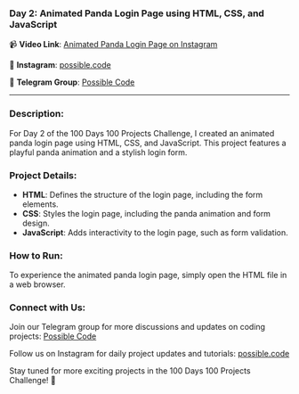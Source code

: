 ### Day 2: Animated Panda Login Page using HTML, CSS, and JavaScript


📹 **Video Link**: [Animated Panda Login Page on Instagram](https://www.instagram.com/reel/C3IWvyNPtuN/?utm_source=ig_web_copy_link&igsh=MzRlODBiNWFlZA==)

📱 **Instagram**: [possible.code](https://www.instagram.com/possible.code/)

👥 **Telegram Group**: [Possible Code](https://t.me/possiblecode)

---

### Description:

For Day 2 of the 100 Days 100 Projects Challenge, I created an animated panda login page using HTML, CSS, and JavaScript. This project features a playful panda animation and a stylish login form.

### Project Details:

- **HTML**: Defines the structure of the login page, including the form elements.
- **CSS**: Styles the login page, including the panda animation and form design.
- **JavaScript**: Adds interactivity to the login page, such as form validation.

### How to Run:

To experience the animated panda login page, simply open the HTML file in a web browser.

### Connect with Us:

Join our Telegram group for more discussions and updates on coding projects: [Possible Code](https://t.me/possiblecode)

Follow us on Instagram for daily project updates and tutorials: [possible.code](https://www.instagram.com/possible.code/)

Stay tuned for more exciting projects in the 100 Days 100 Projects Challenge! 🚀

